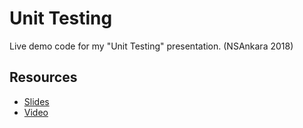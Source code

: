 # Unit Testing

Live demo code for my "Unit Testing" presentation. (NSAnkara 2018)

## Resources

* [Slides](https://speakerdeck.com/gokselkoksal/unit-testing)
* [Video](https://youtu.be/bfBiu_GM7Jg?t=3230)
